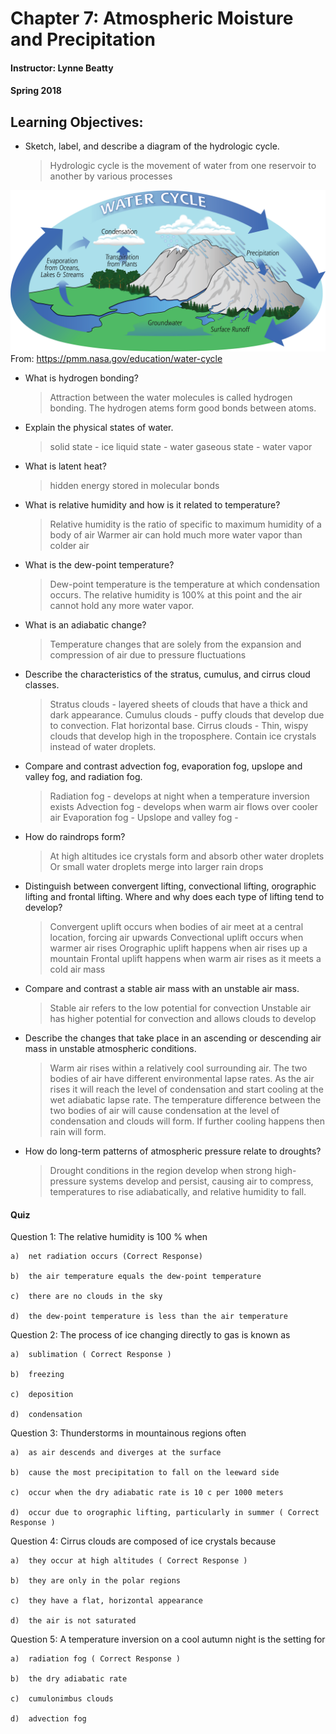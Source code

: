 # Chapter 7: Atmospheric Moisture and Precipitation
#### Instructor: Lynne Beatty
#### Spring 2018

## Learning Objectives:

* Sketch, label, and describe a diagram of the hydrologic cycle.

    > Hydrologic cycle is the movement of water from one reservoir to another by various processes

![Hydrologic Cycle](images/Water-Cycle-Art2A.png)
From: https://pmm.nasa.gov/education/water-cycle

* What is hydrogen bonding?

    > Attraction between the water molecules is called hydrogen bonding. The hydrogen atems form good bonds between atoms.

* Explain the physical states of water.

    > solid state - ice
    > liquid state - water
    > gaseous state - water vapor

* What is latent heat?

    > hidden energy stored in molecular bonds

* What is relative humidity and how is it related to temperature?

    > Relative humidity is the ratio of specific to maximum humidity of a body of air
    > Warmer air can hold much more water vapor than colder air

* What is the dew-point temperature?

    > Dew-point temperature is the temperature at which condensation occurs. The relative humidity is 100% at this point and the air cannot hold any more water vapor.

* What is an adiabatic change?

    > Temperature changes that are solely from the expansion and compression of air due to pressure fluctuations

* Describe the characteristics of the stratus, cumulus, and cirrus cloud classes.

    > Stratus clouds - layered sheets of clouds that have a thick and dark appearance.
    > Cumulus clouds - puffy clouds that develop due to convection. Flat horizontal base.
    > Cirrus clouds - Thin, wispy clouds that develop high in the troposphere. Contain ice crystals instead of water droplets.

* Compare and contrast advection fog, evaporation fog, upslope and valley fog, and radiation fog.

    > Radiation fog - develops at night when a temperature inversion exists
    > Advection fog - develops when warm air flows over cooler air
    > Evaporation fog -
    > Upslope and valley fog -

* How do raindrops form?

    > At high altitudes ice crystals form and absorb other water droplets
    > Or small water droplets merge into larger rain drops

* Distinguish between convergent lifting, convectional lifting, orographic lifting and frontal lifting. Where and why does each type of lifting tend to develop?

    > Convergent uplift occurs when bodies of air meet at a central location, forcing air upwards
    > Convectional uplift occurs when warmer air rises
    > Orographic uplift happens when air rises up a mountain
    > Frontal uplift happens when warm air rises as it meets a cold air mass

* Compare and contrast a stable air mass with an unstable air mass.

    > Stable air refers to the low potential for convection
    > Unstable air has higher potential for convection and allows clouds to develop

* Describe the changes that take place in an ascending or descending air mass in unstable atmospheric conditions.

    > Warm air rises within a relatively cool surrounding air. The two bodies of air have different environmental lapse rates. As the air rises it will reach the level of condensation and start cooling at the wet adiabatic lapse rate. The temperature difference between the two bodies of air will cause condensation at the level of condensation and clouds will form. If further cooling happens then rain will form.

* How do long-term patterns of atmospheric pressure relate to droughts?

    > Drought conditions in the region develop when strong high-pressure systems develop and persist, causing air to compress, temperatures to rise adiabatically, and relative humidity to fall.


#### Quiz

Question 1: The relative humidity is 100 % when

    a)  net radiation occurs (Correct Response)

    b)  the air temperature equals the dew-point temperature

    c)  there are no clouds in the sky

    d)  the dew-point temperature is less than the air temperature

Question 2: The process of ice changing directly to gas is known as

    a)  sublimation ( Correct Response )

    b)  freezing

    c)  deposition

    d)  condensation

Question 3: Thunderstorms in mountainous regions often

    a)  as air descends and diverges at the surface

    b)  cause the most precipitation to fall on the leeward side

    c)  occur when the dry adiabatic rate is 10 c per 1000 meters

    d)  occur due to orographic lifting, particularly in summer ( Correct Response )

Question 4: Cirrus clouds are composed of ice crystals because

    a)  they occur at high altitudes ( Correct Response )

    b)  they are only in the polar regions

    c)  they have a flat, horizontal appearance

    d)  the air is not saturated

Question 5: A temperature inversion on a cool autumn night is the setting for

    a)  radiation fog ( Correct Response )

    b)  the dry adiabatic rate

    c)  cumulonimbus clouds

    d)  advection fog
